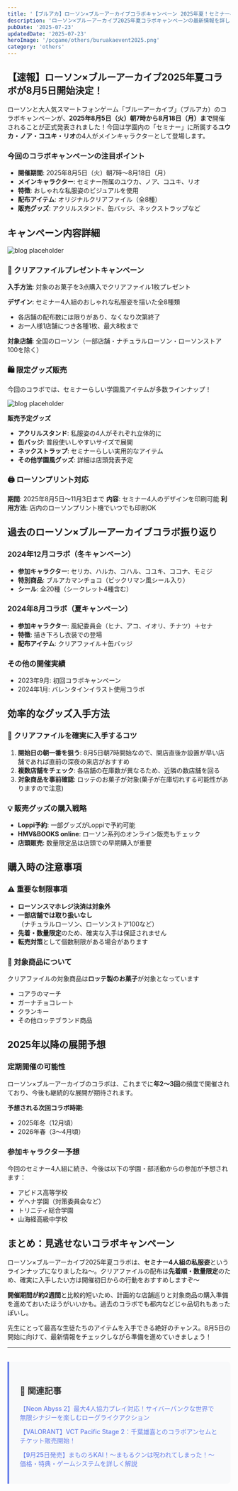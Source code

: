 ```yaml
---
title: '【ブルアカ】ローソン×ブルーアーカイブコラボキャンペーン 2025年夏！セミナー4人組のグッズ詳細・入手方法を徹底解説'
description: 'ローソン×ブルーアーカイブ2025年夏コラボキャンペーンの最新情報を詳しく解説！セミナー所属のユウカ、ノア、コユキ、リオの4人による特別グッズ、クリアファイル配布期間、購入方法など実際に入手するための完全ガイド。'
pubDate: '2025-07-23'
updatedDate: '2025-07-23'
heroImage: '/pcgame/others/buruakaevent2025.png'
category: 'others'
---
```


## **【速報】ローソン×ブルーアーカイブ2025年夏コラボが8月5日開始決定！**

ローソンと大人気スマートフォンゲーム「ブルーアーカイブ」（ブルアカ）のコラボキャンペーンが、**2025年8月5日（火）朝7時から8月18日（月）まで**開催されることが正式発表されました！今回は学園内の「セミナー」に所属する**ユウカ・ノア・コユキ・リオ**の4人がメインキャラクターとして登場します。

### **今回のコラボキャンペーンの注目ポイント**

- **開催期間**: 2025年8月5日（火）朝7時～8月18日（月）
- **メインキャラクター**: セミナー所属のユウカ、ノア、コユキ、リオ
- **特徴**: おしゃれな私服姿のビジュアルを使用
- **配布アイテム**: オリジナルクリアファイル（全8種）
- **販売グッズ**: アクリルスタンド、缶バッジ、ネックストラップなど

## **キャンペーン内容詳細**

![blog placeholder](/pcgame/others/buruaka1.png)

### **📄 クリアファイルプレゼントキャンペーン**

**入手方法**: 対象のお菓子を3点購入でクリアファイル1枚プレゼント

**デザイン**: セミナー4人組のおしゃれな私服姿を描いた全8種類
- 各店舗の配布数には限りがあり、なくなり次第終了
- お一人様1店舗につき各種1枚、最大8枚まで

**対象店舗**: 全国のローソン（一部店舗・ナチュラルローソン・ローソンストア100を除く）

### **🛍️ 限定グッズ販売**

今回のコラボでは、セミナーらしい学園風アイテムが多数ラインナップ！

![blog placeholder](/pcgame/others/buruaka2.png)

**販売予定グッズ**

- **アクリルスタンド**: 私服姿の4人がそれぞれ立体的に
- **缶バッジ**: 普段使いしやすいサイズで展開
- **ネックストラップ**: セミナーらしい実用的なアイテム
- **その他学園風グッズ**: 詳細は店頭発表予定

### **🖨️ ローソンプリント対応**

**期間**: 2025年8月5日～11月3日まで
**内容**: セミナー4人のデザインを印刷可能
**利用方法**: 店内のローソンプリント機でいつでも印刷OK

## **過去のローソン×ブルーアーカイブコラボ振り返り**

### **2024年12月コラボ（冬キャンペーン）**
- **参加キャラクター**: セリカ、ハルカ、コハル、コユキ、ココナ、モミジ
- **特別商品**: ブルアカマンチョコ（ビックリマン風シール入り）
- **シール**: 全20種（シークレット4種含む）

### **2024年8月コラボ（夏キャンペーン）**
- **参加キャラクター**: 風紀委員会（ヒナ、アコ、イオリ、チナツ）＋セナ
- **特徴**: 描き下ろし衣装での登場
- **配布アイテム**: クリアファイル＋缶バッジ

### **その他の開催実績**
- 2023年9月: 初回コラボキャンペーン
- 2024年1月: バレンタインイラスト使用コラボ

## **効率的なグッズ入手方法**

### **🎯 クリアファイルを確実に入手するコツ**

1. **開始日の朝一番を狙う**: 8月5日朝7時開始なので、開店直後か設置が早い店舗であれば直前の深夜の来店がおすすめ
2. **複数店舗をチェック**: 各店舗の在庫数が異なるため、近隣の数店舗を回る
3. **対象商品を事前確認**: ロッテのお菓子が対象(菓子が在庫切れする可能性がありますので注意)

### **💡 販売グッズの購入戦略**

- **Loppi予約**: 一部グッズがLoppiで予約可能
- **HMV&BOOKS online**: ローソン系列のオンライン販売もチェック
- **店頭販売**: 数量限定品は店頭での早期購入が重要

## **購入時の注意事項**

### **⚠️ 重要な制限事項**

- **ローソンスマホレジ決済は対象外**
- **一部店舗では取り扱いなし**（ナチュラルローソン、ローソンストア100など）
- **先着・数量限定**のため、確実な入手は保証されません
- **転売対策**として個数制限がある場合があります

### **🛒 対象商品について**

クリアファイルの対象商品は**ロッテ製のお菓子**が対象となっています
- コアラのマーチ
- ガーナチョコレート
- クランキー
- その他ロッテブランド商品

## **2025年以降の展開予想**

### **定期開催の可能性**

ローソン×ブルーアーカイブのコラボは、これまでに**年2～3回**の頻度で開催されており、今後も継続的な展開が期待されます。

**予想される次回コラボ時期**:
- 2025年冬（12月頃）
- 2026年春（3～4月頃）

### **参加キャラクター予想**

今回のセミナー4人組に続き、今後は以下の学園・部活動からの参加が予想されます：
- アビドス高等学校
- ゲヘナ学園（対策委員会など）
- トリニティ総合学園
- 山海経高級中学校

## **まとめ：見逃せないコラボキャンペーン**

ローソン×ブルーアーカイブ2025年夏コラボは、**セミナー4人組の私服姿**というラインナップになりましたね～。クリアファイルの配布は**先着順・数量限定**のため、確実に入手したい方は開催初日からの行動をおすすめしますぞ～

**開催期間が約2週間**と比較的短いため、計画的な店舗巡りと対象商品の購入準備を進めておいたほうがいいかも。過去のコラボでも都内などじゃ品切れもあったぽいし。

先生にとって最高な生徒たちのアイテムを入手できる絶好のチャンス。8月5日の開始に向けて、最新情報をチェックしながら準備を進めていきましょう！

---

<div class="simple-related">
  <h3>🔗 関連記事</h3>
  <ul>
    <li><a href="/blog/post19">【Neon Abyss 2】最大4人協力プレイ対応！サイバーパンクな世界で無限シナジーを楽しむローグライクアクション</a></li>
    <li><a href="/blog/post2">【VALORANT】VCT Pacific Stage 2：千葉雄喜とのコラボアンセムとチケット販売開始！</a></li>
    <li><a href="/blog/mamonoro">【9月25日発売】まものろKAI！～まもるクンは呪われてしまった！～価格・特典・ゲームシステムを詳しく解説</a></li>
  </ul>
</div>

<style>
.simple-related {
  background: #f8f9fa;
  border-left: 4px solid #667eea;
  border-radius: 0 8px 8px 0;
  padding: 1.5rem;
  margin: 2rem 0;
}

.simple-related h3 {
  color: #333;
  margin-bottom: 1rem;
  font-size: 1.2rem;
}

.simple-related ul {
  list-style: none;
  margin: 0;
  padding: 0;
}

.simple-related li {
  margin-bottom: 0.75rem;
}

.simple-related a {
  color: #667eea;
  text-decoration: none;
  font-weight: 500;
  transition: color 0.3s ease;
}

.simple-related a:hover {
  color: #5a6fd8;
  text-decoration: underline;
}
</style>